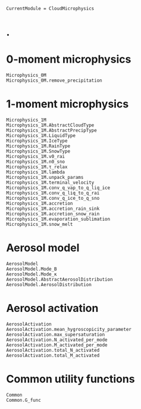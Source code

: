 ```@meta
CurrentModule = CloudMicrophysics
```
# .

# 0-moment microphysics

```@docs
Microphysics_0M
Microphysics_0M.remove_precipitation
```

# 1-moment microphysics

```@docs
Microphysics_1M
Microphysics_1M.AbstractCloudType
Microphysics_1M.AbstractPrecipType
Microphysics_1M.LiquidType
Microphysics_1M.IceType
Microphysics_1M.RainType
Microphysics_1M.SnowType
Microphysics_1M.v0_rai
Microphysics_1M.n0_sno
Microphysics_1M.τ_relax
Microphysics_1M.lambda
Microphysics_1M.unpack_params
Microphysics_1M.terminal_velocity
Microphysics_1M.conv_q_vap_to_q_liq_ice
Microphysics_1M.conv_q_liq_to_q_rai
Microphysics_1M.conv_q_ice_to_q_sno
Microphysics_1M.accretion
Microphysics_1M.accretion_rain_sink
Microphysics_1M.accretion_snow_rain
Microphysics_1M.evaporation_sublimation
Microphysics_1M.snow_melt
```

# Aerosol model

```@docs
AerosolModel
AerosolModel.Mode_B
AerosolModel.Mode_κ
AerosolModel.AbstractAerosolDistribution
AerosolModel.AerosolDistribution
```

# Aerosol activation

```@docs
AerosolActivation
AerosolActivation.mean_hygroscopicity_parameter
AerosolActivation.max_supersaturation
AerosolActivation.N_activated_per_mode
AerosolActivation.M_activated_per_mode
AerosolActivation.total_N_activated
AerosolActivation.total_M_activated
```

# Common utility functions

```@docs
Common
Common.G_func
```
